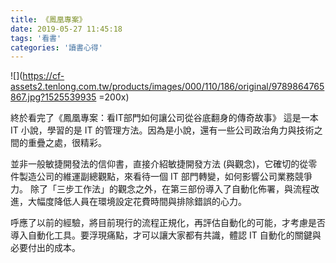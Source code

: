 ```yaml
---
title: 《鳳凰專案》
date: 2019-05-27 11:45:18
tags: '看書'
categories: '讀書心得'
---
```


![](https://cf-assets2.tenlong.com.tw/products/images/000/110/186/original/9789864765867.jpg?1525539935 =200x)

終於看完了《鳳凰專案：看IT部門如何讓公司從谷底翻身的傳奇故事》
這是一本 IT 小說，學習的是 IT 的管理方法。因為是小說，還有一些公司政治角力與技術之間的重疊之處，很精彩。

並非一般敏捷開發法的信仰書，直接介紹敏捷開發方法 (與觀念)，它確切的從零件製造公司的維運副總觀點，來看待一個 IT 部門轉變，如何影響公司業務競爭力。
除了「三步工作法」的觀念之外，在第三部份導入了自動化佈署，與流程改進，大幅度降低人員在環境設定花費時間與排除錯誤的心力。

呼應了以前的經驗，將目前現行的流程正規化，再評估自動化的可能，才考慮是否導入自動化工具。要浮現痛點，才可以讓大家都有共識，體認 IT 自動化的關鍵與必要付出的成本。
